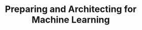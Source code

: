 ---
title: 'Preparing and Architecting for Machine Learning' 
acronym: MLArch
type: GL - Tier 2
webpage: 'https://www.gartner.com/binaries/content/assets/events/keywords/catalyst/catus8/preparing_and_architecting_for_machine_learning.pdf' 
---